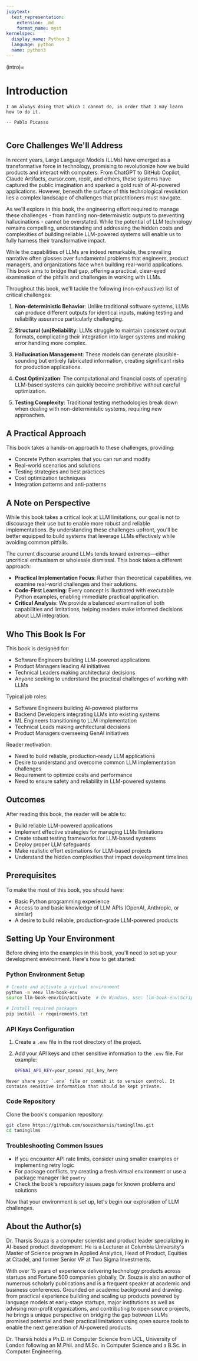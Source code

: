 ```yaml
---
jupytext:
  text_representation:
    extension: .md
    format_name: myst
kernelspec:
  display_name: Python 3
  language: python
  name: python3
---
```


(intro)=
# Introduction

```{epigraph}
I am always doing that which I cannot do, in order that I may learn how to do it.

-- Pablo Picasso
```
```{contents}
```

## Core Challenges We'll Address
In recent years, Large Language Models (LLMs) have emerged as a transformative force in technology, promising to revolutionize how we build products and interact with computers. From ChatGPT to GitHub Copilot, Claude Artifacts, cursor.com, replit, and others, these systems have captured the public imagination and sparked a gold rush of AI-powered applications. However, beneath the surface of this technological revolution lies a complex landscape of challenges that practitioners must navigate. 

As we'll explore in this book, the engineering effort required to manage these challenges - from handling non-deterministic outputs to preventing hallucinations - cannot be overstated. While the potential of LLM technology remains compelling, understanding and addressing the hidden costs and complexities of building reliable LLM-powered systems will enable us to fully harness their transformative impact.

While the capabilities of LLMs are indeed remarkable, the prevailing narrative often glosses over fundamental problems that engineers, product managers, and organizations face when building real-world applications. This book aims to bridge that gap, offering a practical, clear-eyed examination of the pitfalls and challenges in working with LLMs.

Throughout this book, we'll tackle the following (non-exhaustive) list of critical challenges:

1. **Non-deterministic Behavior**: Unlike traditional software systems, LLMs can produce different outputs for identical inputs, making testing and reliability assurance particularly challenging.

2. **Structural (un)Reliability**: LLMs struggle to maintain consistent output formats, complicating their integration into larger systems and making error handling more complex.

3. **Hallucination Management**: These models can generate plausible-sounding but entirely fabricated information, creating significant risks for production applications.

4. **Cost Optimization**: The computational and financial costs of operating LLM-based systems can quickly become prohibitive without careful optimization.

5. **Testing Complexity**: Traditional testing methodologies break down when dealing with non-deterministic systems, requiring new approaches.

## A Practical Approach

This book takes a hands-on approach to these challenges, providing:

- Concrete Python examples that you can run and modify
- Real-world scenarios and solutions
- Testing strategies and best practices
- Cost optimization techniques
- Integration patterns and anti-patterns

## A Note on Perspective

While this book takes a critical look at LLM limitations, our goal is not to discourage their use but to enable more robust and reliable implementations. By understanding these challenges upfront, you'll be better equipped to build systems that leverage LLMs effectively while avoiding common pitfalls.

The current discourse around LLMs tends toward extremes—either uncritical enthusiasm or wholesale dismissal. This book takes a different approach:

- **Practical Implementation Focus**: Rather than theoretical capabilities, we examine real-world challenges and their solutions.
- **Code-First Learning**: Every concept is illustrated with executable Python examples, enabling immediate practical application.
- **Critical Analysis**: We provide a balanced examination of both capabilities and limitations, helping readers make informed decisions about LLM integration.

## Who This Book Is For

This book is designed for:

- Software Engineers building LLM-powered applications
- Product Managers leading AI initiatives
- Technical Leaders making architectural decisions
- Anyone seeking to understand the practical challenges of working with LLMs

Typical job roles:

- Software Engineers building AI-powered platforms
- Backend Developers integrating LLMs into existing systems
- ML Engineers transitioning to LLM implementation
- Technical Leads making architectural decisions
- Product Managers overseeing GenAI initiatives

Reader motivation:

- Need to build reliable, production-ready LLM applications
- Desire to understand and overcome common LLM implementation challenges
- Requirement to optimize costs and performance
- Need to ensure safety and reliability in LLM-powered systems

## Outcomes

After reading this book, the reader will be able to:
- Build reliable LLM-powered applications
- Implement effective strategies for managing LLMs limitations
- Create robust testing frameworks for LLM-based systems
- Deploy proper LLM safeguards
- Make realistic effort estimations for LLM-based projects
- Understand the hidden complexities that impact development timelines

## Prerequisites

To make the most of this book, you should have:

- Basic Python programming experience
- Access to and basic knowledge of LLM APIs (OpenAI, Anthropic, or similar)
- A desire to build reliable, production-grade LLM-powered products


## Setting Up Your Environment

Before diving into the examples in this book, you'll need to set up your development environment. Here's how to get started:

### Python Environment Setup
```bash
# Create and activate a virtual environment
python -m venv llm-book-env
source llm-book-env/bin/activate  # On Windows, use: llm-book-env\Scripts\activate

# Install required packages
pip install -r requirements.txt
```

### API Keys Configuration
1. Create a `.env` file in the root directory of the project.
2. Add your API keys and other sensitive information to the `.env` file. For example:

   ```bash
   OPENAI_API_KEY=your_openai_api_key_here
   ```

```{note}
Never share your `.env` file or commit it to version control. It contains sensitive information that should be kept private.
```

### Code Repository
Clone the book's companion repository:
```bash
git clone https://github.com/souzatharsis/tamingllms.git
cd tamingllms
```

### Troubleshooting Common Issues
- If you encounter API rate limits, consider using smaller examples or implementing retry logic
- For package conflicts, try creating a fresh virtual environment or use a package manager like `poetry`
- Check the book's repository issues page for known problems and solutions

Now that your environment is set up, let's begin our exploration of LLM challenges.

## About the Author(s)

Dr. Tharsis Souza is a computer scientist and product leader specializing in AI-based product development. He is a Lecturer at Columbia University's Master of Science program in Applied Analytics, Head of Product, Equities at Citadel, and former Senior VP at Two Sigma Investments. 

With over 15 years of experience delivering technology products across startups and Fortune 500 companies globally, Dr. Souza is also an author of numerous scholarly publications and is a frequent speaker at academic and business conferences. Grounded on academic background and drawing from practical experience building and scaling up products powered by language models at early-stage startups, major institutions as well as advising non-profit organizations, and contributing to open source projects, he brings a unique perspective on bridging the gap between LLMs promised potential and their practical limitations using open source tools to enable the next generation of AI-powered products.

Dr. Tharsis holds a Ph.D. in Computer Science from UCL, University of London following an M.Phil. and M.Sc. in Computer Science and a B.Sc. in Computer Engineering.